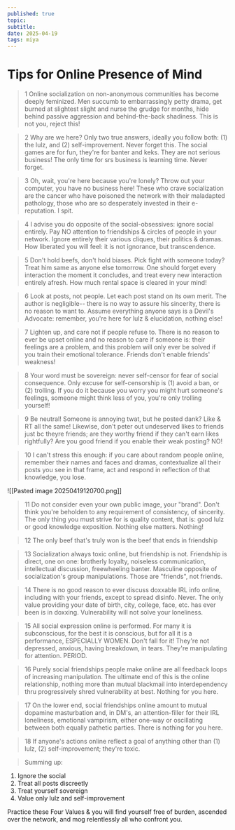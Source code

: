 ```yaml
---
published: true
topic: 
subtitle: 
date: 2025-04-19
tags: miya
---
```

# Tips for Online Presence of Mind

> 1 Online socialization on non-anonymous communities has become deeply feminized. Men succumb to embarrassingly petty drama, get burned at slightest slight and nurse the grudge for months, hide behind passive aggression and behind-the-back shadiness. This is not you, reject this!

> 2 Why are we here? Only two true answers, ideally you follow both: (1) the lulz, and (2) self-improvement. Never forget this. The social games are for fun, they're for banter and keks. They are not serious business! The only time for srs business is learning time. Never forget.

> 3 Oh, wait, you're here because you're lonely? Throw out your computer, you have no business here! These who crave socialization are the cancer who have poisoned the network with their maladapted pathology, those who are so desperately invested in their e-reputation. I spit.

> 4 I advise you do opposite of the social-obsessives: ignore  social entirely. Pay NO attention to friendships & circles of people in your network. Ignore entirely their various cliques, their politics & dramas. How liberated you will feel: it is not ignorance, but transcendence.

> 5 Don't hold beefs, don't hold biases. Pick fight with someone today? Treat him same as anyone else tomorrow. One should forget every interaction the moment it concludes, and treat every new interaction entirely afresh. How much rental space is cleared in your mind!

> 6 Look at posts, not people. Let each post stand on its own merit. The author is negligible-- there is no way to assure his sincerity, there is no reason to want to. Assume everything anyone says is a Devil's Advocate: remember, you're here for lulz & elucidation, nothing else!

> 7 Lighten up, and care not if people refuse to. There is no reason to ever be upset online and no reason to care if someone is: their feelings are a problem, and this problem will only ever be solved if you train their emotional tolerance. Friends don't enable friends' weakness!

> 8 Your word must be sovereign: never self-censor for fear of social consequence. Only excuse for self-censorship is (1) avoid a ban, or (2) trolling. If you do it because you worry you might hurt someone's feelings, someone might think less of you, you're only trolling yourself!

> 9 Be neutral! Someone is annoying twat, but he posted dank? Like & RT all the same! Likewise, don't peter out undeserved likes to friends just bc theyre friends; are they worthy friend if they can't earn likes rightfully? Are you good friend if you enable their weak posting? NO!

> 10 I can't stress this enough: if you care about random people online, remember their names and faces and dramas, contextualize all their posts you see in that frame, act and respond in reflection of that knowledge, you lose. 

![[Pasted image 20250419120700.png]]

> 11 Do not consider even your own public image, your "brand". Don't think you're beholden to any requirement of consistency, of sincerity. The only thing you must strive for is quality content, that is: good lulz or good knowledge exposition. Nothing else matters. Nothing!

> 12 The only beef that's truly won is the beef that ends in friendship

> 13 Socialization always toxic online, but friendship is not.  Friendship is direct, one on one: brotherly loyalty, noiseless communication, intellectual discussion, freewheeling banter. Masculine opposite of socialization's group manipulations. Those are "friends", not friends.

> 14 There is no good reason to ever discuss doxxable IRL info online, including with your friends, except to spread disinfo. Never. The only value providing your date of birth, city, college, face, etc. has ever been is in doxxing. Vulnerability will not solve your loneliness.

> 15 All social expression online is performed. For many it is subconscious, for the best it is conscious, but for all it is a performance, ESPECIALLY WOMEN. Don't fall for it! They're not depressed, anxious, having breakdown, in tears. They're manipulating for attention. PERIOD.

> 16 Purely social friendships people make online are all feedback loops of increasing manipulation. The ultimate end of this is the online relationship, nothing more than mutual blackmail into interdependency thru progressively shred vulnerability at best. Nothing for you here.

> 17 On the lower end, social friendships online amount to mutual dopamine masturbation and, in DM's, an attention-filler for their IRL loneliness, emotional vampirism, either one-way or oscillating between both equally pathetic parties. There is nothing for you here.

> 18 If anyone's actions online reflect a goal of anything other than (1) lulz, (2) self-improvement; they're toxic.

> Summing up:
1. Ignore the social
2. Treat all posts discreetly
3. Treat yourself sovereign
4. Value only lulz and self-improvement

Practice these Four Values & you will find yourself free of burden, ascended over the network, and mog relentlessly all who confront you.